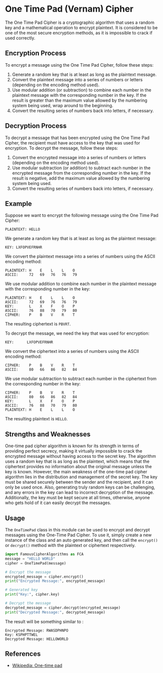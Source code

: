 <script src='https://cdnjs.cloudflare.com/ajax/libs/mathjax/2.7.4/MathJax.js?config=default'></script>

# One Time Pad (Vernam) Cipher

The One Time Pad Cipher is a cryptographic algorithm that uses a random key and a mathematical operation to encrypt plaintext. It is considered to be one of the most secure encryption methods, as it is impossible to crack if used correctly.

## Encryption Process
To encrypt a message using the One Time Pad Cipher, follow these steps:

1. Generate a random key that is at least as long as the plaintext message.
2. Convert the plaintext message into a series of numbers or letters (depending on the encoding method used).
3. Use modular addition (or subtraction) to combine each number in the plaintext message with the corresponding number in the key. If the result is greater than the maximum value allowed by the numbering system being used, wrap around to the beginning.
4. Convert the resulting series of numbers back into letters, if necessary.

## Decryption Process
To decrypt a message that has been encrypted using the One Time Pad Cipher, the recipient must have access to the key that was used for encryption. To decrypt the message, follow these steps:

1. Convert the encrypted message into a series of numbers or letters (depending on the encoding method used).
2. Use modular subtraction (or addition) to subtract each number in the encrypted message from the corresponding number in the key. If the result is negative, add the maximum value allowed by the numbering system being used.
3. Convert the resulting series of numbers back into letters, if necessary.

## Example
Suppose we want to encrypt the following message using the One Time Pad Cipher:

```
PLAINTEXT: HELLO
```

We generate a random key that is at least as long as the plaintext message:

```
KEY: LXFOPVEFRNHR
```

We convert the plaintext message into a series of numbers using the ASCII encoding method:

```
PLAINTEXT: H    E    L    L    O
ASCII:     72   69   76   76   79
```

We use modular addition to combine each number in the plaintext message with the corresponding number in the key:

```
PLAINTEXT: H    E    L    L    O
ASCII:     72   69   76   76   79
KEY:       L    X    F    O    P
ASCII:     76   88   70   79   80
CIPHER:    P    B    V    R    T
```

The resulting ciphertext is `PBVRT`.

To decrypt the message, we need the key that was used for encryption:

```
KEY:      LXFOPVEFRNHR
```

We convert the ciphertext into a series of numbers using the ASCII encoding method:

```
CIPHER:    P    B    V    R    T
ASCII:     80   66   86   82   84
```

We use modular subtraction to subtract each number in the ciphertext from the corresponding number in the key:

```
CIPHER:    P    B    V    R    T
ASCII:     80   66   86   82   84
KEY:       L    X    F    O    P
ASCII:     76   88   70   79   80
PLAINTEXT: H    E    L    L    O
```

The resulting plaintext is `HELLO`.

## Strengths and Weaknesses
One-time pad cipher algorithm is known for its strength in terms of providing perfect secrecy, making it virtually impossible to crack the encrypted message without having access to the secret key. The algorithm uses a random key that is as long as the plaintext, which means that the ciphertext provides no information about the original message unless the key is known. However, the main weakness of the one-time pad cipher algorithm lies in the distribution and management of the secret key. The key must be shared securely between the sender and the recipient, and it can only be used once. Also, generating truly random keys can be challenging, and any errors in the key can lead to incorrect decryption of the message. Additionally, the key must be kept secure at all times, otherwise, anyone who gets hold of it can easily decrypt the messages.

## Usage
The `OneTimePad` class in this module can be used to encrypt and decrypt messages using the One-Time Pad Cipher. To use it, simply create a new instance of the class and an auto generated key, and then call the `encrypt()` or `decrypt()` method with the plaintext or ciphertext respectively.

```python
import FamousCipherAlgorithms as FCA
message = "HELLO WORLD"
cipher = OneTimePad(message)

# Encrypt the message
encrypted_message = cipher.encrypt()
print("Encrypted Message:", encrypted_message)

# Generated key
print("Key:", cipher.key)

# Decrypt the message
decrypted_message = cipher.decrypt(encrypted_message)
print("Decrypted Message:", decrypted_message)
```

The result will be something similar to :

```
Encrypted Message: RWASDPHNPO
Key: KSPHPTTWEL
Decrypted Message: HELLOWORLD
```

## References
- <a href="https://en.wikipedia.org/wiki/One-time_pad"> Wikipedia: One-time pad</a>